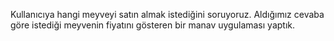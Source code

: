 Kullanıcıya hangi meyveyi satın almak istediğini soruyoruz. Aldığımız cevaba göre istediği meyvenin fiyatını gösteren bir manav uygulaması yaptık.
